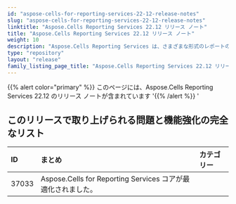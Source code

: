 ```yaml
---
id: "aspose-cells-for-reporting-services-22-12-release-notes"
slug: "aspose-cells-for-reporting-services-22-12-release-notes"
linktitle: "Aspose.Cells Reporting Services 22.12 リリース ノート"
title: "Aspose.Cells Reporting Services 22.12 リリース ノート"
weight: 10
description: "Aspose.Cells Reporting Services は、さまざまな形式のレポートのレンダリングをサポートしています。例: Xlsx、Pdf、Json、Docx、Pptx、Html、Svg、Ods、Png など"
type: "repository"
layout: "release"
family_listing_page_title: "Aspose.Cells Reporting Services 22.12 リリース ノート"
---
```

{{% alert color="primary" %}} 
このページには、Aspose.Cells Reporting Services 22.12 のリリース ノートが含まれています
'{{% /alert %}} '
##  **このリリースで取り上げられる問題と機能強化の完全なリスト**

|**ID**|**まとめ**|**カテゴリー**|
| :- | :- | :- |
| 37033 |Aspose.Cells for Reporting Services コアが最適化されました。|
